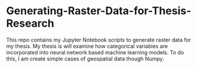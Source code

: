 # Generating-Raster-Data-for-Thesis-Research
This repo contains my Jupyter Notebook scripts to generate raster data for my thesis. My thesis is will examine how categorical variables are incorporated into neural network based machine learning models. To do this, I am create simple cases of geospatial data though Numpy.
